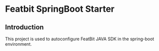 # Featbit SpringBoot Starter

## Introduction

This project is used to autoconfigure FeatBit JAVA SDK in the spring-boot environment.